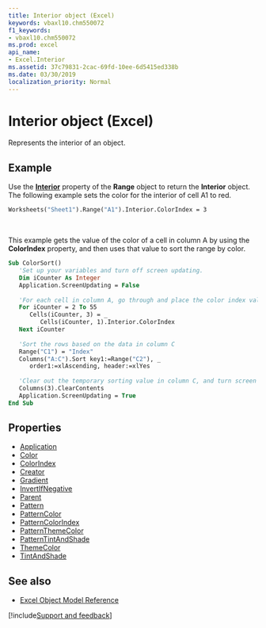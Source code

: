 ```yaml
---
title: Interior object (Excel)
keywords: vbaxl10.chm550072
f1_keywords:
- vbaxl10.chm550072
ms.prod: excel
api_name:
- Excel.Interior
ms.assetid: 37c79831-2cac-69fd-10ee-6d5415ed338b
ms.date: 03/30/2019
localization_priority: Normal
---
```



# Interior object (Excel)

Represents the interior of an object.


## Example

Use the **[Interior](Excel.Range.Interior.md)** property of the **Range** object to return the **Interior** object. The following example sets the color for the interior of cell A1 to red.

```vb
Worksheets("Sheet1").Range("A1").Interior.ColorIndex = 3
```

<br/>

This example gets the value of the color of a cell in column A by using the **ColorIndex** property, and then uses that value to sort the range by color.

```vb
Sub ColorSort()
   'Set up your variables and turn off screen updating.
   Dim iCounter As Integer
   Application.ScreenUpdating = False
   
   'For each cell in column A, go through and place the color index value of the cell in column C.
   For iCounter = 2 To 55
      Cells(iCounter, 3) = _
         Cells(iCounter, 1).Interior.ColorIndex
   Next iCounter
   
   'Sort the rows based on the data in column C
   Range("C1") = "Index"
   Columns("A:C").Sort key1:=Range("C2"), _
      order1:=xlAscending, header:=xlYes
   
   'Clear out the temporary sorting value in column C, and turn screen updating back on.
   Columns(3).ClearContents
   Application.ScreenUpdating = True
End Sub
```


## Properties

- [Application](Excel.Interior.Application.md)
- [Color](Excel.Interior.Color.md)
- [ColorIndex](Excel.Interior.ColorIndex.md)
- [Creator](Excel.Interior.Creator.md)
- [Gradient](Excel.Interior.Gradient.md)
- [InvertIfNegative](Excel.Interior.InvertIfNegative.md)
- [Parent](Excel.Interior.Parent.md)
- [Pattern](Excel.Interior.Pattern.md)
- [PatternColor](Excel.Interior.PatternColor.md)
- [PatternColorIndex](Excel.Interior.PatternColorIndex.md)
- [PatternThemeColor](Excel.Interior.PatternThemeColor.md)
- [PatternTintAndShade](Excel.Interior.PatternTintAndShade.md)
- [ThemeColor](Excel.Interior.ThemeColor.md)
- [TintAndShade](Excel.Interior.TintAndShade.md)


## See also

- [Excel Object Model Reference](overview/Excel/object-model.md)

[!include[Support and feedback](~/includes/feedback-boilerplate.md)]
